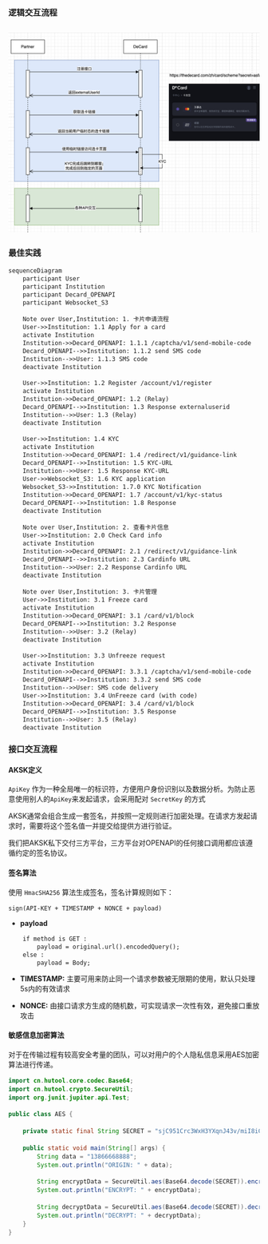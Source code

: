 ### 逻辑交互流程
![](../images/flow.png)
---

### 最佳实践
```mermaid
sequenceDiagram
    participant User
    participant Institution
    participant Decard_OPENAPI
    participant Websocket_S3

    Note over User,Institution: 1. 卡片申请流程
    User->>Institution: 1.1 Apply for a card
    activate Institution
    Institution->>Decard_OPENAPI: 1.1.1 /captcha/v1/send-mobile-code
    Decard_OPENAPI-->>Institution: 1.1.2 send SMS code
    Institution-->>User: 1.1.3 SMS code
    deactivate Institution

    User->>Institution: 1.2 Register /account/v1/register
    activate Institution
    Institution->>Decard_OPENAPI: 1.2 (Relay)
    Decard_OPENAPI-->>Institution: 1.3 Response externaluserid
    Institution-->>User: 1.3 (Relay)
    deactivate Institution

    User->>Institution: 1.4 KYC
    activate Institution
    Institution->>Decard_OPENAPI: 1.4 /redirect/v1/guidance-link
    Decard_OPENAPI-->>Institution: 1.5 KYC-URL
    Institution-->>User: 1.5 Response KYC-URL
    User->>Websocket_S3: 1.6 KYC application
    Websocket_S3->>Institution: 1.7.0 KYC Notification
    Institution->>Decard_OPENAPI: 1.7 /account/v1/kyc-status
    Decard_OPENAPI-->>Institution: 1.8 Response
    deactivate Institution

    Note over User,Institution: 2. 查看卡片信息
    User->>Institution: 2.0 Check Card info
    activate Institution
    Institution->>Decard_OPENAPI: 2.1 /redirect/v1/guidance-link
    Decard_OPENAPI-->>Institution: 2.3 Cardinfo URL
    Institution-->>User: 2.2 Response Cardinfo URL
    deactivate Institution

    Note over User,Institution: 3. 卡片管理
    User->>Institution: 3.1 Freeze card
    activate Institution
    Institution->>Decard_OPENAPI: 3.1 /card/v1/block
    Decard_OPENAPI-->>Institution: 3.2 Response
    Institution-->>User: 3.2 (Relay)
    deactivate Institution

    User->>Institution: 3.3 Unfreeze request
    activate Institution
    Institution->>Decard_OPENAPI: 3.3.1 /captcha/v1/send-mobile-code
    Decard_OPENAPI-->>Institution: 3.3.2 send SMS code
    Institution-->>User: SMS code delivery
    User->>Institution: 3.4 UnFreeze card (with code)
    Institution->>Decard_OPENAPI: 3.4 /card/v1/block
    Decard_OPENAPI-->>Institution: 3.5 Response
    Institution-->>User: 3.5 (Relay)
    deactivate Institution
```

### 接口交互流程

#### AKSK定义
`ApiKey` 作为一种全局唯一的标识符，方便用户身份识别以及数据分析。为防止恶意使用别人的`ApiKey`来发起请求，会采用配对 `SecretKey` 的方式

AKSK通常会组合生成一套签名，并按照一定规则进行加密处理。在请求方发起请求时，需要将这个签名值一并提交给提供方进行验证。 

我们把AKSK私下交付三方平台，三方平台对OPENAPI的任何接口调用都应该遵循约定的签名协议。

#### 签名算法
使用 `HmacSHA256` 算法生成签名，签名计算规则如下：
```
sign(API-KEY + TIMESTAMP + NONCE + payload)
```

- **payload**
```
    if method is GET : 
        payload = original.url().encodedQuery();
    else :
        payload = Body;
```

- **TIMESTAMP:** 主要可用来防止同一个请求参数被无限期的使用，默认只处理5s内的有效请求

- **NONCE:** 由接口请求方生成的随机数，可实现请求一次性有效，避免接口重放攻击




#### 敏感信息加密算法
对于在传输过程有较高安全考量的团队，可以对用户的个人隐私信息采用AES加密算法进行传递。

```java
import cn.hutool.core.codec.Base64;
import cn.hutool.crypto.SecureUtil;
import org.junit.jupiter.api.Test;

public class AES {

    private static final String SECRET = "sjC951Crc3WxH3YXqnJ43v/miI8iCan2iQbK7Km0w1s=";
    
    public static void main(String[] args) {
        String data = "13866668888";
        System.out.println("ORIGIN: " + data);

        String encryptData = SecureUtil.aes(Base64.decode(SECRET)).encryptBase64(data);
        System.out.println("ENCRYPT: " + encryptData);

        String decryptData = SecureUtil.aes(Base64.decode(SECRET)).decryptStr(encryptData);
        System.out.println("DECRYPT: " + decryptData);
    }
}
```